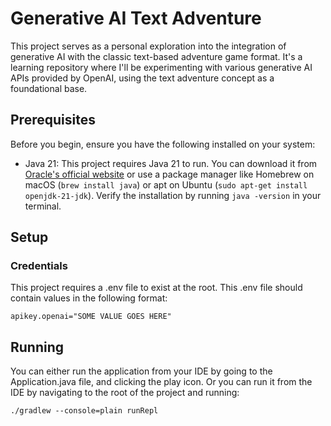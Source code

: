 # Generative AI Text Adventure

This project serves as a personal exploration into the integration of generative AI with the classic text-based adventure game format. It's a learning repository where I'll be experimenting with various generative AI APIs provided by OpenAI, using the text adventure concept as a foundational base. 

## Prerequisites

Before you begin, ensure you have the following installed on your system:

- Java 21: This project requires Java 21 to run. You can download it from [Oracle's official website](https://www.oracle.com/java/technologies/javase/jdk21-archive-downloads.html) or use a package manager like Homebrew on macOS (`brew install java`) or apt on Ubuntu (`sudo apt-get install openjdk-21-jdk`). Verify the installation by running `java -version` in your terminal.

## Setup
### Credentials
This project requires a .env file to exist at the root. This .env file should contain values in the following format:
```
apikey.openai="SOME VALUE GOES HERE"
```

## Running
You can either run the application from your IDE by going to the Application.java file, and clicking the play icon. Or you can run it from the IDE by navigating to the root of the project and running:
```
./gradlew --console=plain runRepl 
```
